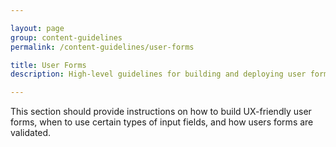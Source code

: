 ```yaml
---

layout: page
group: content-guidelines
permalink: /content-guidelines/user-forms

title: User Forms
description: High-level guidelines for building and deploying user forms

---
```


This section should provide instructions on how to build UX-friendly user forms, when to use certain types of input fields, and how users forms are validated.